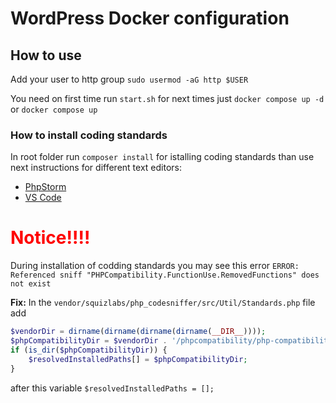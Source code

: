 # WordPress Docker configuration

## How to use
Add your user  to http group ``sudo usermod -aG http $USER``

You need on first time run ``start.sh`` for next times just ``docker compose up -d`` or ``docker compose up``
### How to install coding standards
In root folder run ``composer install`` for istalling coding standards than use next instructions for different text editors:

* [PhpStorm](https://www.jetbrains.com/help/phpstorm/using-php-code-sniffer.html)
* [VS Code](https://sridharkatakam.com/set-wordpress-coding-standards-visual-studio-code/)

# <span style="color:#ff0000">Notice!!!!</span>
During installation of codding standards you may see this error ``ERROR: Referenced sniff "PHPCompatibility.FunctionUse.RemovedFunctions" does not exist
``

<b>Fix:</b> In the ``vendor/squizlabs/php_codesniffer/src/Util/Standards.php`` file add 
```php
$vendorDir = dirname(dirname(dirname(dirname(__DIR__))));
$phpCompatibilityDir = $vendorDir . '/phpcompatibility/php-compatibility/PHPCompatibility';
if (is_dir($phpCompatibilityDir)) {
    $resolvedInstalledPaths[] = $phpCompatibilityDir;
}
```
after this variable ```$resolvedInstalledPaths = [];```